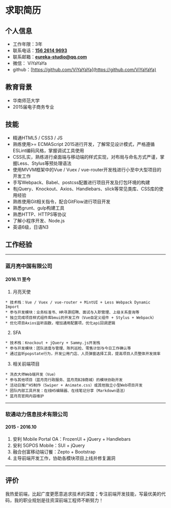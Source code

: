 # 求职简历

## 个人信息

* 工作年限：3年
* 联系电话：**[156 2614 9693](tel:15626149693)**
* 联系邮箱：**<eureka-studio@qq.com>**
* 微信： ViYaYaYa
* github：[https://github.com/ViYaYaYa](https://github.com/ViYaYaYa)


## 教育背景

* 华南师范大学
* 2015届电子商务专业


## 技能

* 精通HTML5 / CSS3 / JS
* 熟练使用>= ECMAScript 2015进行开发，了解常见设计模式，严格遵循ESLint编码风格，掌握调试工具使用
* CSS扎实，熟练进行桌面端与移动端的样式实现，对布局与命名方式严谨，掌握Less、Stylus等预处理语法
* 使用MVVM框架中的Vue / Vuex / vue-router开发栈进行小至中大型项目的开发工作
* 手写Webpack、Babel、postcss配置进行项目开发及打包环境的构建
* 有jQuery、Knockout、Axios、Handlebars、slick等常见类库、CSS库的使用经验
* 熟练使用Git相关指令，配合GitFlow进行项目开发
* 熟悉grunt、gulp构建工具
* 熟悉HTTP、HTTPS等协议
* 了解小程序开发、Node.js
* 英语6级，日语N3


## 工作经验

---

### 蓝月亮中国有限公司
#### 2016.11 至今

  1. 月亮天使

    * 技术栈：Vue / Vuex / vue-router + MintUI + Less Webpack Dynamic Import
    * 参与开发模块：业务标准书、HR寻源招聘、面试与入职管理、上级关系查询等
    * 独立完成项目样式组件库bmui的开发工作（Vue自定义组件 + Stylus + Webpack）
    * 优化项目Axios监听函数，增加通用配置项，优化api回调逻辑

  2. SFA

    * 技术栈：Knockout + jQuery + Sammy.js开发栈
    * 参与开发模块：团队进度与管理、陈列巡检、零售计划与今日工作确认等
    * 通过监听popstate行为，开发公用门店、人员弹窗选择工具，提高项目人员整体开发效率

  3. 相关前端项目

    * 洗衣大师Web端开发（Vue）
    * 参与其他项目（蓝月亮行政服务、蓝月亮B2B商城）的模块协助开发
    * 活动日推广H5制作（Swiper + Animate.css）或其他独立小型Web项目开发
    * 团队内部工具开发：在线H5编辑器、在线笔记分享（Markdown语法）
    * 蓝月亮官网内容维护

---

### 软通动力信息技术有限公司
#### 2015 - 2016.10

  1. 安利 Mobile Portal OA：FrozenUI + jQuery + Handlebars
  2. 安利 5GPOS Mobile：SUI + jQuery
  3. 融合创富移动端订餐：Zepto + Bootstrap
  4. 主导前端开发工作，协助各模块项目上线并修复漏洞

---


## 评价

我热爱前端，比起广度更愿意追求技术的深度；专注前端开发技能，写最优美的代码，我的职业规划是往资深前端工程师不断努力！
